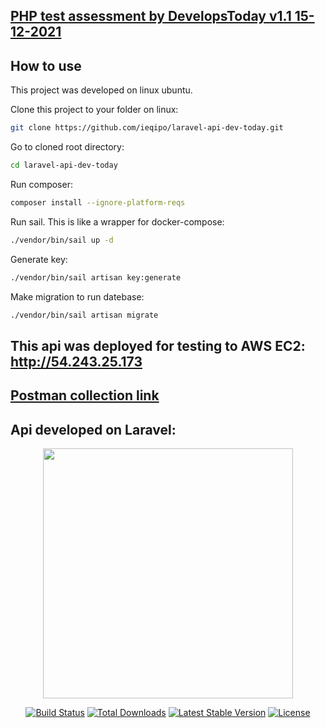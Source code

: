 ## [PHP test assessment by DevelopsToday v1.1 15-12-2021](https://develops.notion.site/PHP-test-assessment-by-DevelopsToday-v1-1-15-12-2021-113d24c027aa459196647f654d0e00c2)

## How to use

This project was developed on linux ubuntu. 

Clone this project to your folder on linux: 
```sh
git clone https://github.com/ieqipo/laravel-api-dev-today.git
```
Go to cloned root directory:
```sh
cd laravel-api-dev-today
```
Run composer:
```sh
composer install --ignore-platform-reqs
```
Run sail. This is like a wrapper for docker-compose:
```sh
./vendor/bin/sail up -d
```
Generate key:
```sh
./vendor/bin/sail artisan key:generate
```
Make migration to run datebase:
```sh
./vendor/bin/sail artisan migrate
```

## This api was deployed for testing to AWS EC2: http://54.243.25.173

## [Postman collection link](https://www.getpostman.com/collections/5f56b9ac8ad3ad9283ba)


## Api developed on Laravel:

<p align="center"><a href="https://laravel.com" target="_blank"><img src="https://raw.githubusercontent.com/laravel/art/master/logo-lockup/5%20SVG/2%20CMYK/1%20Full%20Color/laravel-logolockup-cmyk-red.svg" width="400"></a></p>

<p align="center">
<a href="https://travis-ci.org/laravel/framework"><img src="https://travis-ci.org/laravel/framework.svg" alt="Build Status"></a>
<a href="https://packagist.org/packages/laravel/framework"><img src="https://img.shields.io/packagist/dt/laravel/framework" alt="Total Downloads"></a>
<a href="https://packagist.org/packages/laravel/framework"><img src="https://img.shields.io/packagist/v/laravel/framework" alt="Latest Stable Version"></a>
<a href="https://packagist.org/packages/laravel/framework"><img src="https://img.shields.io/packagist/l/laravel/framework" alt="License"></a>
</p>

